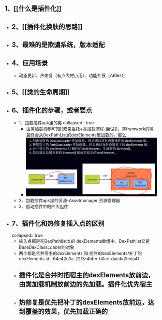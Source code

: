 ## 1、[[什么是插件化]]
- ## 2、[[插件化换肤的思路]]
- ## 3、最难的是欺骗系统，版本适配
- ## 4、应用场景
	- 动态更新、热修复（有点大材小用）、功能扩展（ABtest）
- ## 5、[[类的生命周期]]
- ## 6、插件化的步骤，或者要点
	- 1、加载插件apk里的类
	  collapsed:: true
		- 由类加载机制可知[[双亲委托+类加载流程-面试]]，非framwork的类最终会从DexPathList的dexElements里加载的。那么
		- ![image.png](../assets/image_1692674793589_0.png)
	- 2、加载插件apk里的资源-Assetmanager 资源管理器
	- 3、启动插件中的四大组件
- ## 7、插件化和热修复插入点的区别
  collapsed:: true
	- 插入点都是在DexPathlist类的 dexElements数组中，DexPathlist又是BaseDexClassLoader的对象
	- 两个都是合并宿主的dexElements 和 插件的dexElements/补丁的dexElements
	  id:: 64e42c0a-22f3-4bbb-b0ac-dacda2feda4f
	- ## 插件化是合并时把宿主的dexElements放前边，由类加载机制放前边的先加载。插件化优先宿主
	- ## 热修复是优先把补丁的dexElements放前边，达到覆盖的效果，优先加载正确的